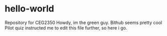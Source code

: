 # hello-world
Repository for CEG2350
Howdy, im the green guy. Bithub seems pretty cool
Pilot quiz instructed me to edit this file further, so here i go.
